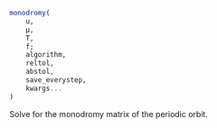 ```julia
monodromy(
    u,
    μ,
    T,
    f;
    algorithm,
    reltol,
    abstol,
    save_everystep,
    kwargs...
)

```

Solve for the monodromy matrix of the periodic orbit.
